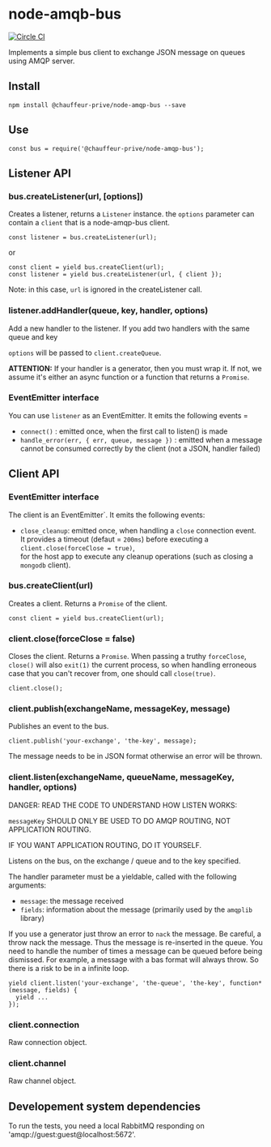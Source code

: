 node-amqb-bus
=====

[![Circle CI](https://circleci.com/gh/transcovo/node-amqp-bus.svg?style=shield)](https://circleci.com/gh/transcovo/node-amqp-bus)

Implements a simple bus client to exchange JSON message on queues using AMQP server.

## Install

    npm install @chauffeur-prive/node-amqp-bus --save

## Use

    const bus = require('@chauffeur-prive/node-amqp-bus');

## Listener API

### bus.createListener(url, [options])

Creates a listener, returns a `Listener` instance. the `options` parameter can contain a `client`
that is a node-amqp-bus client.

```
const listener = bus.createListener(url);
```

or

```
const client = yield bus.createClient(url);
const listener = yield bus.createListener(url, { client });
```

Note: in this case, `url` is ignored in the createListener call.

### listener.addHandler(queue, key, handler, options)

Add a new handler to the listener. If you add two handlers with the same queue and key

`options` will be passed to `client.createQueue`.

**ATTENTION:** If your handler is a generator, then you must wrap it. If not, we assume it's either an async function or a function that returns a `Promise`.

### EventEmitter interface

You can use `listener` as an EventEmitter. It emits the following events =

  - `connect()` : emitted once, when the first call to listen() is made
  - `handle_error(err, { err, queue, message })` : emitted when a message cannot be consumed
    correctly by the client (not a JSON, handler failed)

## Client API

### EventEmitter interface

The client is an EventEmitter`. It emits the following events:

* `close_cleanup`: emitted once, when handling a `close` connection event.  
   It provides a timeout (defaut = `200ms`) before executing a `client.close(forceClose = true)`,  
   for the host app to execute any cleanup operations (such as closing a `mongodb` client).

### bus.createClient(url)

Creates a client. Returns a `Promise` of the client.

    const client = yield bus.createClient(url);

### client.close(forceClose = false)

Closes the client. Returns a `Promise`.
When passing a truthy `forceClose`, `close()` will also `exit(1)` the current process,
so when handling erroneous case that you can't recover from, one should call `close(true)`.

    client.close();

### client.publish(exchangeName, messageKey, message)

Publishes an event to the bus.

    client.publish('your-exchange', 'the-key', message);

The message needs to be in JSON format otherwise an error will be thrown.

### client.listen(exchangeName, queueName, messageKey, handler, options)

DANGER: READ THE CODE TO UNDERSTAND HOW LISTEN WORKS:

`messageKey` SHOULD ONLY BE USED TO DO AMQP ROUTING, NOT APPLICATION ROUTING.

IF YOU WANT APPLICATION ROUTING, DO IT YOURSELF.

Listens on the bus, on the exchange / queue and to the key specified.

The handler parameter must be a yieldable, called with the following arguments:

 - `message`: the message received
 - `fields`: information about the message (primarily used by the `amqplib` library)


If you use a generator just throw an error to `nack` the message.
Be careful, a throw nack the message. Thus the message is re-inserted in the queue. You need to
handle the number of times a message can be queued before being dismissed. For example, a message with a bas format will always throw. So there is a risk to be in a infinite loop.

    yield client.listen('your-exchange', 'the-queue', 'the-key', function* (message, fields) {
      yield ...
    });

### client.connection

Raw connection object.

### client.channel

Raw channel object.

## Developement system dependencies

To run the tests, you need a local RabbitMQ responding on 'amqp://guest:guest@localhost:5672'.
